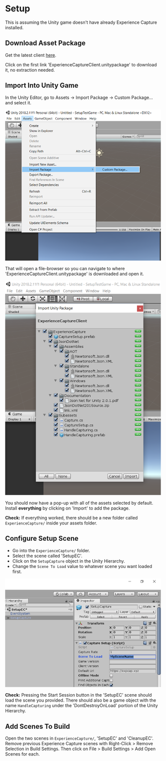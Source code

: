 # Setup

This is assuming the Unity game doesn't have already Experience Capture installed.

## Download Asset Package

Get the latest client [here](https://github.com/jhburns/ExperienceCapture/releases/tag/client.1.3.0).

Click on the first link 'ExperienceCaptureClient.unitypackage' to download it, no extraction needed.

## Import Into Unity Game

In the Unity Editor, go to Assets -> Import Package -> Custom Package... and select it.

![Opening asset menu](images/import_package.png)

That will open a file-browser so you can navigate to where 'ExperienceCaptureClient.unitypackage'
is downloaded and open it.

![Importing package](images/import_menu.png)

You should now have a pop-up with all of the assets selected by default. Install **everything** by clicking on
'Import' to add the package.

**Check:** If everything worked, there should be a new folder called `ExperienceCapture/` inside your assets folder.

## Configure Setup Scene

- Go into the `ExperienceCapture/` folder.
- Select the scene called 'SetupEC'.
- Click on the `SetupCapture` object in the Unity Hierarchy.
- Change the `Scene To Load` value to whatever scene you want loaded first.

![Scene to load](images/scene_to_load.png)

**Check:** Pressing the Start Session button in the 'SetupEC' scene should load the scene you provided.
There should also be a game object with the name `HandleCapturing` under the 'DontDestroyOnLoad' portion of the Unity Hierarchy.

## Add Scenes To Build

Open the two scenes in `ExperienceCapture/`, 'SetupEC' and 'CleanupEC'.
Remove previous Experience Capture scenes with Right-Click > Remove Selection in Build Settings.
Then click on File > Build Settings > Add Open Scenes for each.
